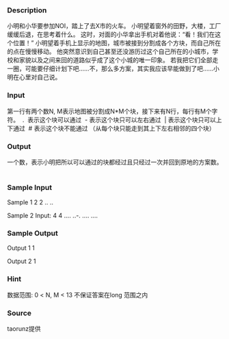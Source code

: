 
### Description
小明和小华要参加NOI，踏上了去X市的火车。
小明望着窗外的田野，大楼，工厂缓缓后退，在思考着什么。
这时，对面的小华拿出手机对着他说：“看！我们在这个位置！”
小明望着手机上显示的地图，城市被接到分割成各个方块，而自己所在的点在慢慢移动。
他突然意识到自己甚至还没游历过这个自己所在的小城市，学校和家貌以及之间来回的道路似乎成了这个小城的唯一印象。
若我把它们全部走一圈，可能要仔细计划下吧……不，那么多方案，其实我应该早能做到了吧……小明在心里对自己说。
 
### Input
第一行有两个数N, M表示地图被分割成N*M个块，接下来有N行，每行有M个字符。
 .  表示这个块可以通过
 - 表示这个块只可以左右通过
 | 表示这个块只可以上下通过
 # 表示这个块不能通过
（从每个块只能走到其上下左右相邻的四个块）
 
### Output
一个数，表示小明把所以可以通过的块都经过且只经过一次并回到原地的方案数。
 
### Sample Input
Sample 1
2 2
..
..


Sample 2
Input:
4 4
....
..-.
....
....


### Sample Output
Output 1
1


Output 2
1
### Hint
数据范围: 0 < N, M < 13 不保证答案在long 范围之内
### Source
taorunz提供